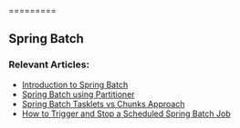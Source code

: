 =========

## Spring Batch


### Relevant Articles: 
- [Introduction to Spring Batch](http://www.baeldung.com/introduction-to-spring-batch)
- [Spring Batch using Partitioner](http://www.baeldung.com/spring-batch-partitioner)
- [Spring Batch Tasklets vs Chunks Approach](http://www.baeldung.com/spring-batch-tasklet-chunk)
- [How to Trigger and Stop a Scheduled Spring Batch Job](http://www.baeldung.com/spring-batch-start-stop-job)
